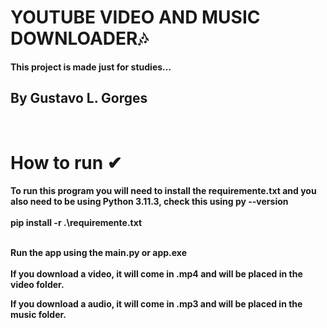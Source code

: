 <h1><b>YOUTUBE VIDEO AND MUSIC DOWNLOADER🎶<b></h1>

This project is made just for studies...

<h2><b>By Gustavo L. Gorges<b></h2>

<br>

<h1>How to run ✔</h1>

To run this program you will need to install the requiremente.txt and you also need to be using Python 3.11.3, check this using py --version<br><br>
pip install -r .\requiremente.txt

<br>
Run the app using the main.py or app.exe
<br><br>
If you download a video, it will come in .mp4 and will be placed in the video folder.

If you download a audio, it will come in .mp3 and will be placed in the music folder.